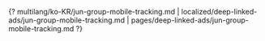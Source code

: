 {? multilang/ko-KR/jun-group-mobile-tracking.md | localized/deep-linked-ads/jun-group-mobile-tracking.md | pages/deep-linked-ads/jun-group-mobile-tracking.md ?}
